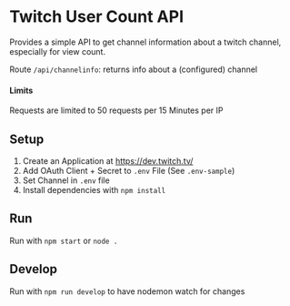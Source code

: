 # Twitch User Count API

Provides a simple API to get channel information about a twitch channel, especially for view count.

Route `/api/channelinfo`:
returns info about a (configured) channel

#### Limits

Requests are limited to 50 requests per 15 Minutes per IP

## Setup

1. Create an Application at https://dev.twitch.tv/ 
2. Add OAuth Client + Secret to `.env` File (See `.env-sample`)
3. Set Channel in `.env` file 
4. Install dependencies with `npm install`

## Run

Run with `npm start` or `node .`

## Develop

Run with `npm run develop` to have nodemon watch for changes
